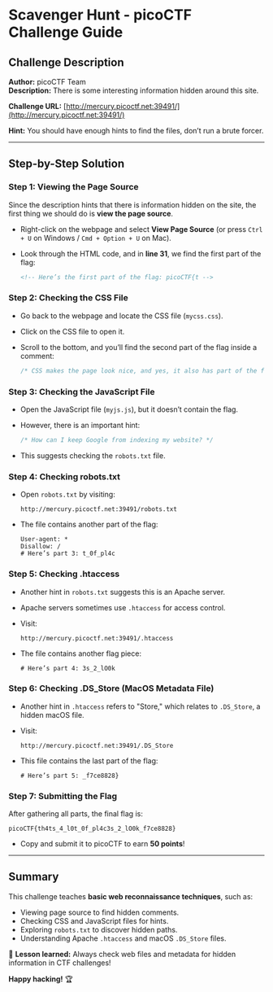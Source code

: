 # Scavenger Hunt - picoCTF Challenge Guide

## Challenge Description
**Author:** picoCTF Team  
**Description:** There is some interesting information hidden around this site.

**Challenge URL:** [http://mercury.picoctf.net:39491/](http://mercury.picoctf.net:39491/)

**Hint:** You should have enough hints to find the files, don’t run a brute forcer.

---

## Step-by-Step Solution

### Step 1: Viewing the Page Source
Since the description hints that there is information hidden on the site, the first thing we should do is **view the page source**.

- Right-click on the webpage and select **View Page Source** (or press `Ctrl + U` on Windows / `Cmd + Option + U` on Mac).
- Look through the HTML code, and in **line 31**, we find the first part of the flag:
  
  ```html
  <!-- Here’s the first part of the flag: picoCTF{t -->
  ```

### Step 2: Checking the CSS File
- Go back to the webpage and locate the CSS file (`mycss.css`).
- Click on the CSS file to open it.
- Scroll to the bottom, and you’ll find the second part of the flag inside a comment:
  
  ```css
  /* CSS makes the page look nice, and yes, it also has part of the flag. Here’s part 2: h4ts_4_l0 */
  ```

### Step 3: Checking the JavaScript File
- Open the JavaScript file (`myjs.js`), but it doesn’t contain the flag.
- However, there is an important hint:
  
  ```js
  /* How can I keep Google from indexing my website? */
  ```
- This suggests checking the `robots.txt` file.

### Step 4: Checking robots.txt
- Open `robots.txt` by visiting:
  
  ```
  http://mercury.picoctf.net:39491/robots.txt
  ```
  
- The file contains another part of the flag:
  
  ```
  User-agent: *
  Disallow: /
  # Here’s part 3: t_0f_pl4c
  ```

### Step 5: Checking .htaccess
- Another hint in `robots.txt` suggests this is an Apache server.
- Apache servers sometimes use `.htaccess` for access control.
- Visit:
  
  ```
  http://mercury.picoctf.net:39491/.htaccess
  ```
  
- The file contains another flag piece:
  
  ```
  # Here’s part 4: 3s_2_lO0k
  ```

### Step 6: Checking .DS_Store (MacOS Metadata File)
- Another hint in `.htaccess` refers to "Store," which relates to `.DS_Store`, a hidden macOS file.
- Visit:
  
  ```
  http://mercury.picoctf.net:39491/.DS_Store
  ```
  
- This file contains the last part of the flag:
  
  ```
  # Here’s part 5: _f7ce8828}
  ```

### Step 7: Submitting the Flag
After gathering all parts, the final flag is:

```
picoCTF{th4ts_4_l0t_0f_pl4c3s_2_lO0k_f7ce8828}
```

- Copy and submit it to picoCTF to earn **50 points**!

---

## Summary
This challenge teaches **basic web reconnaissance techniques**, such as:
- Viewing page source to find hidden comments.
- Checking CSS and JavaScript files for hints.
- Exploring `robots.txt` to discover hidden paths.
- Understanding Apache `.htaccess` and macOS `.DS_Store` files.

🔹 **Lesson learned:** Always check web files and metadata for hidden information in CTF challenges!

**Happy hacking!** 🏆
